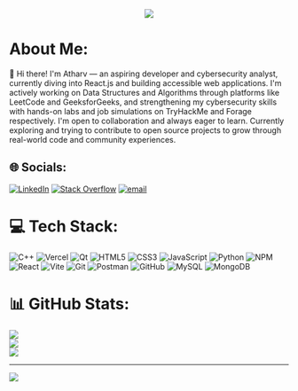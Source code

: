 
<div align="center">
  <img src="https://quotes-github-readme.vercel.app/api?type=horizontal&theme=dark" />
</div>

# About Me:
👋 Hi there! I'm Atharv — an aspiring developer and cybersecurity analyst, currently diving into React.js and building accessible web applications. I'm actively working on Data Structures and Algorithms through platforms like LeetCode and GeeksforGeeks, and strengthening my cybersecurity skills with hands-on labs and job simulations on TryHackMe and Forage respectively. I'm open to collaboration and always eager to learn. Currently exploring and trying to contribute to open source projects to grow through real-world code and community experiences. 


## 🌐 Socials:
[![LinkedIn](https://img.shields.io/badge/LinkedIn-%230077B5.svg?logo=linkedin&logoColor=white)](https://linkedin.com/in/https://www.linkedin.com/in/atharv-bhavsar-6a978a2) [![Stack Overflow](https://img.shields.io/badge/-Stackoverflow-FE7A16?logo=stack-overflow&logoColor=white)](https://stackoverflow.com/users/https://stackoverflow.com/users/30573137/atharv) [![email](https://img.shields.io/badge/Email-D14836?logo=gmail&logoColor=white)](mailto:atharv.bhavsar2801@gmail.com) 

# 💻 Tech Stack:
![C++](https://img.shields.io/badge/c++-%2300599C.svg?style=flat&logo=c%2B%2B&logoColor=white) ![Vercel](https://img.shields.io/badge/vercel-%23000000.svg?style=flat&logo=vercel&logoColor=white) ![Qt](https://img.shields.io/badge/Qt-%23217346.svg?style=flat&logo=Qt&logoColor=white) ![HTML5](https://img.shields.io/badge/html5-%23E34F26.svg?style=flat&logo=html5&logoColor=white) ![CSS3](https://img.shields.io/badge/css3-%231572B6.svg?style=flat&logo=css3&logoColor=white) ![JavaScript](https://img.shields.io/badge/javascript-%23323330.svg?style=flat&logo=javascript&logoColor=%23F7DF1E) ![Python](https://img.shields.io/badge/python-3670A0?style=flat&logo=python&logoColor=ffdd54) ![NPM](https://img.shields.io/badge/NPM-%23CB3837.svg?style=flat&logo=npm&logoColor=white) ![React](https://img.shields.io/badge/react-%2320232a.svg?style=flat&logo=react&logoColor=%2361DAFB) ![Vite](https://img.shields.io/badge/vite-%23646CFF.svg?style=flat&logo=vite&logoColor=white) ![Git](https://img.shields.io/badge/git-%23F05033.svg?style=flat&logo=git&logoColor=white) ![Postman](https://img.shields.io/badge/Postman-FF6C37?style=flat&logo=postman&logoColor=white) ![GitHub](https://img.shields.io/badge/github-%23121011.svg?style=flat&logo=github&logoColor=white) ![MySQL](https://img.shields.io/badge/mysql-4479A1.svg?style=flat&logo=mysql&logoColor=white) ![MongoDB](https://img.shields.io/badge/MongoDB-%234ea94b.svg?style=flat&logo=mongodb&logoColor=white)
# 📊 GitHub Stats:
![](https://github-readme-stats.vercel.app/api?username=alphabet28&theme=merko&hide_border=true&include_all_commits=true&count_private=true)<br/>
![](https://nirzak-streak-stats.vercel.app/?user=alphabet28&theme=merko&hide_border=true)<br/>
![](https://github-readme-stats.vercel.app/api/top-langs/?username=alphabet28&theme=merko&hide_border=true&include_all_commits=true&count_private=true&layout=compact)

---
[![](https://visitcount.itsvg.in/api?id=alphabet28&icon=0&color=0)](https://visitcount.itsvg.in)

<!-- Proudly created with GPRM ( https://gprm.itsvg.in ) -->
